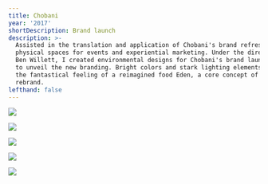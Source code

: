 ```yaml
---
title: Chobani
year: '2017'
shortDescription: Brand launch
description: >-
  Assisted in the translation and application of Chobani's brand refresh to
  physical spaces for events and experiential marketing. Under the direction of
  Ben Willett, I created environmental designs for Chobani's brand launch event
  to unveil the new branding. Bright colors and stark lighting elements evoke
  the fantastical feeling of a reimagined food Eden, a core concept of the
  rebrand.
lefthand: false
---
```

![](/assets/ferrante_design_chobani_rebrand_001.jpg)

![](/assets/ferrante_design_chobani_rebrand_002.jpg)

![](/assets/ferrante_design_chobani_rebrand_003.jpg)

![](/assets/ferrante_design_chobani_rebrand_005.jpg)

![](/assets/ferrante_design_chobani_rebrand_006.jpg)
